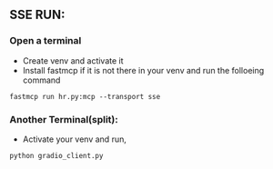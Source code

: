 ## SSE RUN:
### Open a terminal

- Create venv and activate it
- Install fastmcp if it is not there in your venv and run the folloeing command
  
```
fastmcp run hr.py:mcp --transport sse
```
### Another Terminal(split):

 - Activate your venv and run,
   
```
python gradio_client.py
```

